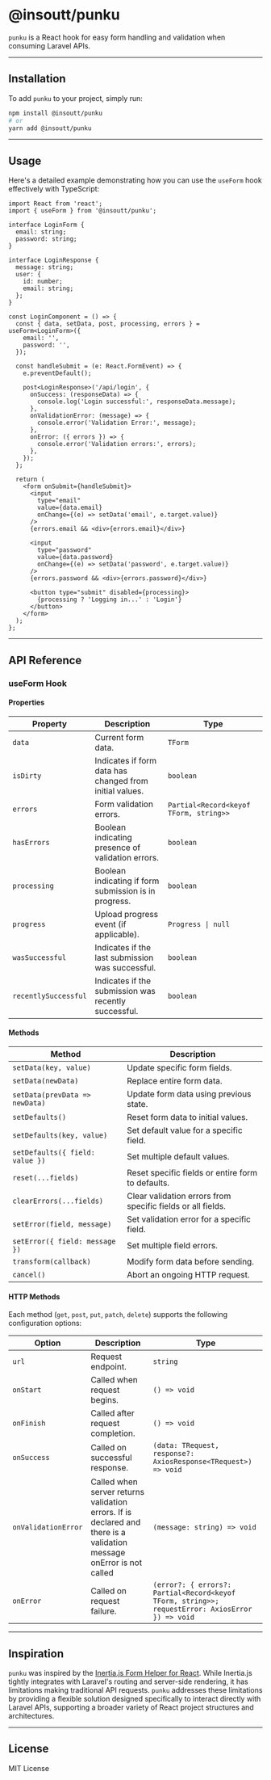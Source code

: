 # @insoutt/punku

`punku` is a React hook for easy form handling and validation when consuming Laravel APIs.

---

## Installation

To add `punku` to your project, simply run:

```bash
npm install @insoutt/punku
# or
yarn add @insoutt/punku
```

---

## Usage

Here's a detailed example demonstrating how you can use the `useForm` hook effectively with TypeScript:

```tsx
import React from 'react';
import { useForm } from '@insoutt/punku';

interface LoginForm {
  email: string;
  password: string;
}

interface LoginResponse {
  message: string;
  user: {
    id: number;
    email: string;
  };
}

const LoginComponent = () => {
  const { data, setData, post, processing, errors } = useForm<LoginForm>({
    email: '',
    password: '',
  });

  const handleSubmit = (e: React.FormEvent) => {
    e.preventDefault();

    post<LoginResponse>('/api/login', {
      onSuccess: (responseData) => {
        console.log('Login successful:', responseData.message);
      },
      onValidationError: (message) => {
        console.error('Validation Error:', message);
      },
      onError: ({ errors }) => {
        console.error('Validation errors:', errors);
      },
    });
  };

  return (
    <form onSubmit={handleSubmit}>
      <input
        type="email"
        value={data.email}
        onChange={(e) => setData('email', e.target.value)}
      />
      {errors.email && <div>{errors.email}</div>}

      <input
        type="password"
        value={data.password}
        onChange={(e) => setData('password', e.target.value)}
      />
      {errors.password && <div>{errors.password}</div>}

      <button type="submit" disabled={processing}>
        {processing ? 'Logging in...' : 'Login'}
      </button>
    </form>
  );
};
```

---

## API Reference

### useForm Hook

#### Properties

| Property             | Description                                             | Type                                   |
| -------------------- | ------------------------------------------------------- | -------------------------------------- |
| `data`               | Current form data.                                      | `TForm`                                |
| `isDirty`            | Indicates if form data has changed from initial values. | `boolean`                              |
| `errors`             | Form validation errors.                                 | `Partial<Record<keyof TForm, string>>` |
| `hasErrors`          | Boolean indicating presence of validation errors.       | `boolean`                              |
| `processing`         | Boolean indicating if form submission is in progress.   | `boolean`                              |
| `progress`           | Upload progress event (if applicable).                  | `Progress \| null`                     |
| `wasSuccessful`      | Indicates if the last submission was successful.        | `boolean`                              |
| `recentlySuccessful` | Indicates if the submission was recently successful.    | `boolean`                              |

#### Methods

| Method                          | Description                                                 |
| ------------------------------- | ----------------------------------------------------------- |
| `setData(key, value)`           | Update specific form fields.                                |
| `setData(newData)`              | Replace entire form data.                                   |
| `setData(prevData => newData)`  | Update form data using previous state.                      |
| `setDefaults()`                 | Reset form data to initial values.                          |
| `setDefaults(key, value)`       | Set default value for a specific field.                     |
| `setDefaults({ field: value })` | Set multiple default values.                                |
| `reset(...fields)`              | Reset specific fields or entire form to defaults.           |
| `clearErrors(...fields)`        | Clear validation errors from specific fields or all fields. |
| `setError(field, message)`      | Set validation error for a specific field.                  |
| `setError({ field: message })`  | Set multiple field errors.                                  |
| `transform(callback)`           | Modify form data before sending.                            |
| `cancel()`                      | Abort an ongoing HTTP request.                              |

#### HTTP Methods

Each method (`get`, `post`, `put`, `patch`, `delete`) supports the following configuration options:

| Option              | Description                                   | Type                                                                                            |
| ------------------- | --------------------------------------------- | ----------------------------------------------------------------------------------------------- |
| `url`               | Request endpoint.                             | `string`                                                                                        |
| `onStart`           | Called when request begins.                   | `() => void`                                                                                    |
| `onFinish`          | Called after request completion.              | `() => void`                                                                                    |
| `onSuccess`         | Called on successful response.                | `(data: TRequest, response?: AxiosResponse<TRequest>) => void`                                  |
| `onValidationError` | Called when server returns validation errors. If is declared and there is a validation message onError is not called | `(message: string) => void`                                                                     |
| `onError`           | Called on request failure.                    | `(error?: { errors?: Partial<Record<keyof TForm, string>>; requestError: AxiosError }) => void` |

---

## Inspiration

`punku` was inspired by the [Inertia.js Form Helper for React](https://inertiajs.com/forms#react). While Inertia.js tightly integrates with Laravel's routing and server-side rendering, it has limitations making traditional API requests. `punku` addresses these limitations by providing a flexible solution designed specifically to interact directly with Laravel APIs, supporting a broader variety of React project structures and architectures.

---

## License

MIT License
